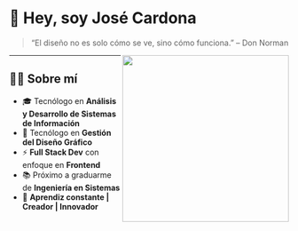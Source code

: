 # 👋 Hey, soy José Cardona  

> “El diseño no es solo cómo se ve, sino cómo funciona.” – Don Norman  

<img src="https://media.giphy.com/media/qgQUggAC3Pfv687qPC/giphy.gif" width="300" align="right">

---

## 🧑‍💻 Sobre mí
- 🎓 Tecnólogo en **Análisis y Desarrollo de Sistemas de Información**  
- 🎨 Tecnólogo en **Gestión del Diseño Gráfico**  
- ⚡ **Full Stack Dev** con enfoque en **Frontend**  
- 📚 Próximo a graduarme de **Ingeniería en Sistemas**  
- 🚀 **Aprendiz constante | Creador | Innovador**  
